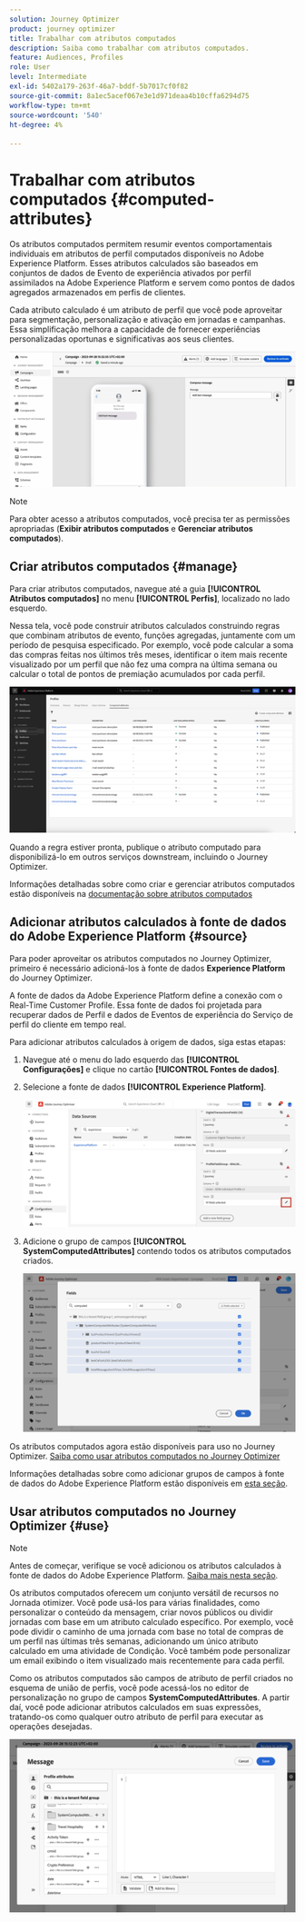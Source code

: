 ```yaml
---
solution: Journey Optimizer
product: journey optimizer
title: Trabalhar com atributos computados
description: Saiba como trabalhar com atributos computados.
feature: Audiences, Profiles
role: User
level: Intermediate
exl-id: 5402a179-263f-46a7-bddf-5b7017cf0f82
source-git-commit: 8a1ec5acef067e3e1d971deaa4b10cffa6294d75
workflow-type: tm+mt
source-wordcount: '540'
ht-degree: 4%

---
```


# Trabalhar com atributos computados {#computed-attributes}

Os atributos computados permitem resumir eventos comportamentais individuais em atributos de perfil computados disponíveis no Adobe Experience Platform. Esses atributos calculados são baseados em conjuntos de dados de Evento de experiência ativados por perfil assimilados na Adobe Experience Platform e servem como pontos de dados agregados armazenados em perfis de clientes.

Cada atributo calculado é um atributo de perfil que você pode aproveitar para segmentação, personalização e ativação em jornadas e campanhas. Essa simplificação melhora a capacidade de fornecer experiências personalizadas oportunas e significativas aos seus clientes.


![](../rn/assets/do-not-localize/computed-attributes.gif)


>[!NOTE]
>
>Para obter acesso a atributos computados, você precisa ter as permissões apropriadas (**Exibir atributos computados** e **Gerenciar atributos computados**).

## Criar atributos computados {#manage}

Para criar atributos computados, navegue até a guia **[!UICONTROL Atributos computados]** no menu **[!UICONTROL Perfis]**, localizado no lado esquerdo.

Nessa tela, você pode construir atributos calculados construindo regras que combinam atributos de evento, funções agregadas, juntamente com um período de pesquisa especificado. Por exemplo, você pode calcular a soma das compras feitas nos últimos três meses, identificar o item mais recente visualizado por um perfil que não fez uma compra na última semana ou calcular o total de pontos de premiação acumulados por cada perfil.

![](assets/computed-attributes.png)

Quando a regra estiver pronta, publique o atributo computado para disponibilizá-lo em outros serviços downstream, incluindo o Journey Optimizer.

Informações detalhadas sobre como criar e gerenciar atributos computados estão disponíveis na [documentação sobre atributos computados](https://experienceleague.adobe.com/docs/experience-platform/profile/computed-attributes/overview.html?lang=pt-BR)

## Adicionar atributos calculados à fonte de dados do Adobe Experience Platform {#source}

Para poder aproveitar os atributos computados no Journey Optimizer, primeiro é necessário adicioná-los à fonte de dados **Experience Platform** do Journey Optimizer.

A fonte de dados da Adobe Experience Platform define a conexão com o Real-Time Customer Profile. Essa fonte de dados foi projetada para recuperar dados de Perfil e dados de Eventos de experiência do Serviço de perfil do cliente em tempo real.

Para adicionar atributos calculados à origem de dados, siga estas etapas:

1. Navegue até o menu do lado esquerdo das **[!UICONTROL Configurações]** e clique no cartão **[!UICONTROL Fontes de dados]**.

1. Selecione a fonte de dados **[!UICONTROL Experience Platform]**.

   ![](assets/computed-attributes-add.png)

1. Adicione o grupo de campos **[!UICONTROL SystemComputedAttributes]** contendo todos os atributos computados criados.

   ![](assets/computed-attributes-fieldgroup.png)

Os atributos computados agora estão disponíveis para uso no Journey Optimizer. [Saiba como usar atributos computados no Journey Optimizer](#use)

Informações detalhadas sobre como adicionar grupos de campos à fonte de dados do Adobe Experience Platform estão disponíveis em [esta seção](../datasource/adobe-experience-platform-data-source.md).

## Usar atributos computados no Journey Optimizer {#use}

>[!NOTE]
>
>Antes de começar, verifique se você adicionou os atributos calculados à fonte de dados do Adobe Experience Platform. [Saiba mais nesta seção](#source).

Os atributos computados oferecem um conjunto versátil de recursos no Jornada otimizer. Você pode usá-los para várias finalidades, como personalizar o conteúdo da mensagem, criar novos públicos ou dividir jornadas com base em um atributo calculado específico. Por exemplo, você pode dividir o caminho de uma jornada com base no total de compras de um perfil nas últimas três semanas, adicionando um único atributo calculado em uma atividade de Condição. Você também pode personalizar um email exibindo o item visualizado mais recentemente para cada perfil.

Como os atributos computados são campos de atributo de perfil criados no esquema de união de perfis, você pode acessá-los no editor de personalização no grupo de campos **SystemComputedAttributes**. A partir daí, você pode adicionar atributos calculados em suas expressões, tratando-os como qualquer outro atributo de perfil para executar as operações desejadas.

![](assets/computed-attributes-ajo.png)
